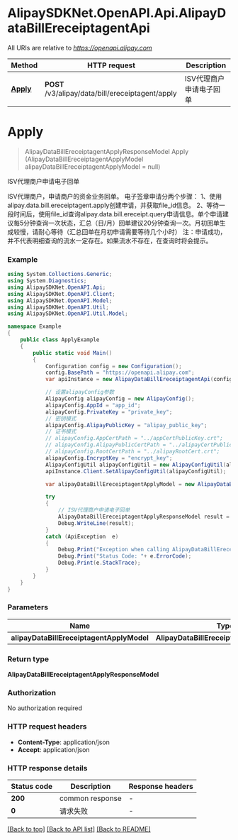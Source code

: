 # AlipaySDKNet.OpenAPI.Api.AlipayDataBillEreceiptagentApi

All URIs are relative to *https://openapi.alipay.com*

Method | HTTP request | Description
------------- | ------------- | -------------
[**Apply**](AlipayDataBillEreceiptagentApi.md#apply) | **POST** /v3/alipay/data/bill/ereceiptagent/apply | ISV代理商户申请电子回单


<a name="apply"></a>
# **Apply**
> AlipayDataBillEreceiptagentApplyResponseModel Apply (AlipayDataBillEreceiptagentApplyModel alipayDataBillEreceiptagentApplyModel = null)

ISV代理商户申请电子回单

ISV代理商户，申请商户的资金业务回单。  电子签章申请分两个步骤： 1、使用alipay.data.bill.ereceiptagent.apply创建申请，并获取file_id信息。 2、等待一段时间后，使用file_id查询alipay.data.bill.ereceipt.query申请信息。单个申请建议每5分钟查询一次状态，汇总（日/月）回单建议20分钟查询一次。月初回单生成较慢，请耐心等待（汇总回单在月初申请需要等待几个小时） 注：申请成功，并不代表明细查询的流水一定存在。如果流水不存在，在查询时将会提示。 

### Example
```csharp
using System.Collections.Generic;
using System.Diagnostics;
using AlipaySDKNet.OpenAPI.Api;
using AlipaySDKNet.OpenAPI.Client;
using AlipaySDKNet.OpenAPI.Model;
using AlipaySDKNet.OpenAPI.Util;
using AlipaySDKNet.OpenAPI.Util.Model;

namespace Example
{
    public class ApplyExample
    {
        public static void Main()
        {
            Configuration config = new Configuration();
            config.BasePath = "https://openapi.alipay.com";
            var apiInstance = new AlipayDataBillEreceiptagentApi(config);

            // 设置alipayConfig参数
            AlipayConfig alipayConfig = new AlipayConfig();
            alipayConfig.AppId = "app_id";
            alipayConfig.PrivateKey = "private_key";
            // 密钥模式
            alipayConfig.AlipayPublicKey = "alipay_public_key";
            // 证书模式
            // alipayConfig.AppCertPath = "../appCertPublicKey.crt";
            // alipayConfig.AlipayPublicCertPath = "../alipayCertPublicKey_RSA2.crt";
            // alipayConfig.RootCertPath = "../alipayRootCert.crt";
            alipayConfig.EncryptKey = "encrypt_key";
            AlipayConfigUtil alipayConfigUtil = new AlipayConfigUtil(alipayConfig);
            apiInstance.Client.SetAlipayConfigUtil(alipayConfigUtil);

            var alipayDataBillEreceiptagentApplyModel = new AlipayDataBillEreceiptagentApplyModel(); // AlipayDataBillEreceiptagentApplyModel |  (optional) 

            try
            {
                // ISV代理商户申请电子回单
                AlipayDataBillEreceiptagentApplyResponseModel result = apiInstance.Apply(alipayDataBillEreceiptagentApplyModel);
                Debug.WriteLine(result);
            }
            catch (ApiException  e)
            {
                Debug.Print("Exception when calling AlipayDataBillEreceiptagentApi.Apply: " + e.Message );
                Debug.Print("Status Code: "+ e.ErrorCode);
                Debug.Print(e.StackTrace);
            }
        }
    }
}
```

### Parameters

Name | Type | Description  | Notes
------------- | ------------- | ------------- | -------------
 **alipayDataBillEreceiptagentApplyModel** | **AlipayDataBillEreceiptagentApplyModel**|  | [optional] 

### Return type

**AlipayDataBillEreceiptagentApplyResponseModel**

### Authorization

No authorization required

### HTTP request headers

 - **Content-Type**: application/json
 - **Accept**: application/json


### HTTP response details
| Status code | Description | Response headers |
|-------------|-------------|------------------|
| **200** | common response |  -  |
| **0** | 请求失败 |  -  |

[[Back to top]](#) [[Back to API list]](../README.md#documentation-for-api-endpoints) [[Back to README]](../README.md)

